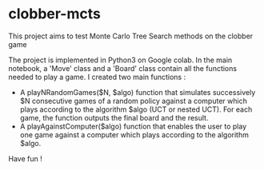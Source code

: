 # clobber-mcts
 This project aims to test Monte Carlo Tree Search methods on the clobber game

The project is implemented in Python3 on Google colab. In the main notebook, a 'Move' class and a 'Board' class contain all the functions needed to play a game. I created two main functions :
- A playNRandomGames($N, $algo) function that simulates successively $N consecutive games of a random policy against a computer which plays according to the algorithm $algo (UCT or nested UCT). For each game, the function outputs the final board and the result.
- A playAgainstComputer($algo) function that enables the user to play one game against a computer which plays according to the algorithm $algo.

Have fun !
